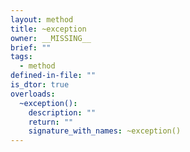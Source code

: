 ```yaml
---
layout: method
title: ~exception
owner: __MISSING__
brief: ""
tags:
  - method
defined-in-file: ""
is_dtor: true
overloads:
  ~exception():
    description: ""
    return: ""
    signature_with_names: ~exception()
---
```

